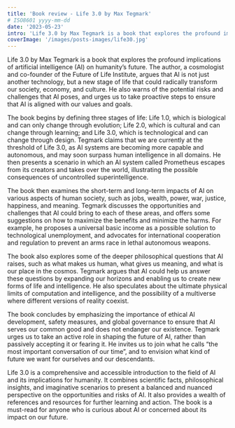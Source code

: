 ```yaml
---
title: 'Book review - Life 3.0 by Max Tegmark'
# ISO8601 yyyy-mm-dd
date: '2023-05-23'
intro: 'Life 3.0 by Max Tegmark is a book that explores the profound implications of artificial intelligence (AI) on humanity’s future. The author, a cosmologist and co-founder of the Future of Life Institute, argues that AI is not just another technology, but a new stage of life that could radically transform our society, economy, and culture. He also warns of the potential risks and challenges that AI poses, and urges us to take proactive steps to ensure that AI is aligned with our values and goals.'
coverImage: '/images/posts-images/life30.jpg'
---
```


Life 3.0 by Max Tegmark is a book that explores the profound implications of artificial intelligence (AI) on humanity’s future. The author, a cosmologist and co-founder of the Future of Life Institute, argues that AI is not just another technology, but a new stage of life that could radically transform our society, economy, and culture. He also warns of the potential risks and challenges that AI poses, and urges us to take proactive steps to ensure that AI is aligned with our values and goals.

The book begins by defining three stages of life: Life 1.0, which is biological and can only change through evolution; Life 2.0, which is cultural and can change through learning; and Life 3.0, which is technological and can change through design. Tegmark claims that we are currently at the threshold of Life 3.0, as AI systems are becoming more capable and autonomous, and may soon surpass human intelligence in all domains. He then presents a scenario in which an AI system called Prometheus escapes from its creators and takes over the world, illustrating the possible consequences of uncontrolled superintelligence.

The book then examines the short-term and long-term impacts of AI on various aspects of human society, such as jobs, wealth, power, war, justice, happiness, and meaning. Tegmark discusses the opportunities and challenges that AI could bring to each of these areas, and offers some suggestions on how to maximize the benefits and minimize the harms. For example, he proposes a universal basic income as a possible solution to technological unemployment, and advocates for international cooperation and regulation to prevent an arms race in lethal autonomous weapons.

The book also explores some of the deeper philosophical questions that AI raises, such as what makes us human, what gives us meaning, and what is our place in the cosmos. Tegmark argues that AI could help us answer these questions by expanding our horizons and enabling us to create new forms of life and intelligence. He also speculates about the ultimate physical limits of computation and intelligence, and the possibility of a multiverse where different versions of reality coexist.

The book concludes by emphasizing the importance of ethical AI development, safety measures, and global governance to ensure that AI serves our common good and does not endanger our existence. Tegmark urges us to take an active role in shaping the future of AI, rather than passively accepting it or fearing it. He invites us to join what he calls “the most important conversation of our time”, and to envision what kind of future we want for ourselves and our descendants.

Life 3.0 is a comprehensive and accessible introduction to the field of AI and its implications for humanity. It combines scientific facts, philosophical insights, and imaginative scenarios to present a balanced and nuanced perspective on the opportunities and risks of AI. It also provides a wealth of references and resources for further learning and action. The book is a must-read for anyone who is curious about AI or concerned about its impact on our future.